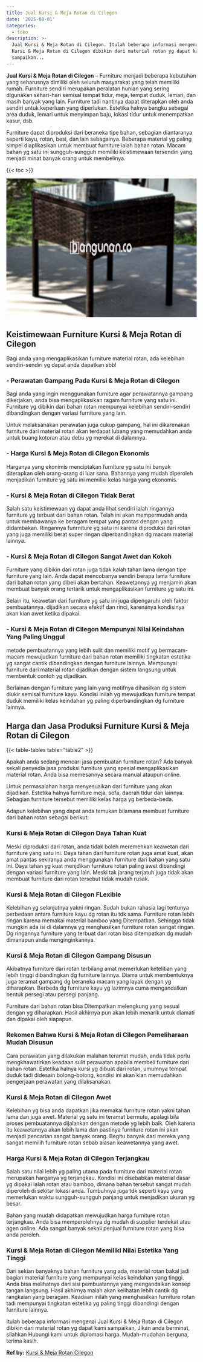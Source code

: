 ```yaml
---
title: Jual Kursi & Meja Rotan di Cilegon
date: '2025-08-01'
categories:
  - toko
description: >-
  Jual Kursi & Meja Rotan di Cilegon. Itulah beberapa informasi mengenai Jual
  Kursi & Meja Rotan di Cilegon dibikin dari material rotan yg dapat kami
  sampaikan...
---
```


**Jual Kursi & Meja Rotan di Cilegon** – Furniture menjadi beberapa kebutuhan yang seharusnya dimiliki oleh seluruh masyarakat yang telah memiliki rumah. Furniture sendiri merupakan peralatan hunian yang sering digunakan sehari-hari semisal tempat tidur, meja, tempat duduk, lemari, dan masih banyak yang lain. Furniture tadi nantinya dapat diterapkan oleh anda sendiri untuk keperluan yang diperlukan. Estetika halnya bangku sebagai area duduk, lemari untuk menyimpan baju, lokasi tidur untuk menempatkan kasur, dsb.

Furniture dapat diproduksi dari beraneka tipe bahan, sebagian diantaranya seperti kayu, rotan, besi, dan lain sebagainya. Beberapa material yg paling simpel diaplikasikan untuk membuat furniture ialah bahan rotan. Macam bahan yg satu ini sungguh-sungguh memiliki keistimewaan tersendiri yang menjadi minat banyak orang untuk membelinya.

{{< toc >}}

![Jual Kursi & Meja Rotan di Cilegon](/images/kursi-meja-rotan-murah04.png)

## Keistimewaan Furniture Kursi & Meja Rotan di Cilegon

Bagi anda yang mengaplikasikan furniture material rotan, ada kelebihan sendiri-sendiri yg dapat anda dapatkan sbb!

### \- Perawatan Gampang Pada Kursi & Meja Rotan di Cilegon

Bagi anda yang ingin menggunakan furniture agar perawatannya gampang dikerjakan, anda bisa mengaplikasikan ragam furniture yang satu ini. Furniture yg dibikin dari bahan rotan mempunyai kelebihan sendiri-sendiri dibandingkan dengan variasi furniture yang lain.

Untuk melaksanakan perawatan juga cukup gampang, hal ini dikarenakan furniture dari material rotan akan terdapat lubang yang memudahkan anda untuk buang kotoran atau debu yg merekat di dalamnya.

### \- Harga Kursi & Meja Rotan di Cilegon Ekonomis

Harganya yang ekonimis menciptakan furniture yg satu ini banyak diterapkan oleh orang-orang di luar sana. Bahannya yang mudah diperoleh menjadikan furniture yg satu ini memiliki kelas harga yang ekonomis.

### \- Kursi & Meja Rotan di Cilegon Tidak Berat

Salah satu keistimewaan yg dapat anda lihat sendiri ialah ringannya furniture yg terbuat dari bahan rotan. Telah ini akan mempermudah anda untuk membawanya ke beragam tempat yang pantas dengan yang didambakan. Ringannya funrniture yg satu ini karena diproduksi dari rotan yang juga memiliki berat super ringan diperbandingkan dg macam material lainnya.

### \- Kursi & Meja Rotan di Cilegon Sangat Awet dan Kokoh

Furniture yang dibikin dari rotan juga tidak kalah tahan lama dengan tipe furniture yang lain. Anda dapat mencobanya sendiri berapa lama furniture dari bahan rotan yang dibeli akan bertahan. Keawetannya yg menjamin akan membuat banyak orang tertarik untuk mengaplikasikan furniture yg satu ini.

Selain itu, keawetan dari furniture yg satu ini juga dipengaruhi oleh faktor pembuatannya. dijadikan secara efektif dan rinci, karenanya kondisinya akan kian awet ketika dipakai.

### \- Kursi & Meja Rotan di Cilegon Mempunyai Nilai Keindahan Yang Paling Unggul

metode pembuatannya yang lebih sulit dan memiliki motif yg bermacam-macam mewujudkan furniture dari bahan rotan memiliki tingkatan estetika yg sangat cantik dibandingkan dengan furniture lainnya. Mempunyai furniture dari material rotan dijadikan dengan sistem langsung untuk membentuk contoh yg dijadikan.

Berlainan dengan furniture yang lain yang motifnya dihasilkan dg sistem diukir semisal furniture kayu. Kondisi inilah yg mewujudkan furniture tempat duduk memiliki kelas keindahan yg paling diperbandingkan dg furniture lainnya.

## Harga dan Jasa Produksi Furniture Kursi & Meja Rotan di Cilegon

{{< table-tables table="table2" >}}

Apakah anda sedang mencari jasa pembuatan furniture rotan? Ada banyak sekali penyedia jasa produksi furniture yang spesial mengaplikasikan material rotan. Anda bisa memesannya secara manual ataupun online.

Untuk permasalahan harga menyesuaikan dari furniture yang akan dijadikan. Estetika halnya furniture meja, sofa, daerah tidur dan lainnya. Sebagian furniture tersebut memiliki kelas harga yg berbeda-beda.

Adapun kelebihan yang dapat anda temukan bilamana membuat furniture dari bahan rotan sebagai berikut:

### Kursi & Meja Rotan di Cilegon Daya Tahan Kuat

Meski diproduksi dari rotan, anda tidak boleh meremehkan keawetan dari furniture yang satu ini. Daya tahan dari furniture rotan juga amat kuat, akan amat pantas sekiranya anda menggunakan furniture dari bahan yang satu ini. Daya tahan yg kuat menjdikan furniture rotan paling awet dibandingi dengan variasi furniture yang lain. Meski tak jarang terjatuh juga tidak akan membuat furniture dari rotan tersebut tidak mudah rusak.

### Kursi & Meja Rotan di Cilegon FLexible

Kelebihan yg selanjutnya yakni ringan. Sudah bukan rahasia lagi tentunya perbedaan antara furniture kayu dg rotan itu tdk sama. Furniture rotan lebih ringan karena memakai material bamboo yang Ditempatkan. Sehingga tidak mungkin ada isi di dalamnya yg menghasilkan furniture rotan sangat ringan. Dg ringannya furniture yang terbuat dari rotan bisa ditempatkan dg mudah dimanapun anda menginginkannya.

### Kursi & Meja Rotan di Cilegon Gampang Disusun

Akibatnya furniture dari rotan terbilang amat memerlukan ketelitian yang lebih tinggi dibandingkan dg furniture lainnya. Diama untuk membentuknya juga teramat gampang dg beraneka macam yang layak dengan yg diharapkan. Berbeda dg furniture kayu yg lazimnya cuma mengandalkan bentuk persegi atau persegi panjang.

Furniture dari bahan rotan bisa Ditempatkan melengkung yang sesuai dengan yg diharapkan. Hasil akhirnya pun akan lebih menarik untuk diamati dan dipakai oleh siapapun.

### Rekomen Bahwa Kursi & Meja Rotan di Cilegon Pemeliharaan Mudah Disusun

Cara perawatan yang dilakukan malahan teramat mudah, anda tidak perlu mengkhawatirkan keadaan sulit perawatan apabila membeli furniture dari bahan rotan. Estetika halnya kursi yg dibuat dari rotan, umumnya tempat duduk tadi didesain bolong-bolong, kondisi ini akan kian memudahkan pengerjaan perawatan yang dilaksanakan.

### Kursi & Meja Rotan di Cilegon Awet

Kelebihan yg bisa anda dapatkan jika memakai furniture rotan yakni tahan lama dan juga awet. Material yg satu ini teramat bermutu, apalagi bila proses pembuatannya dijalankan dengan metode yg lebih baik. Oleh karena itu keawetannya akan lebih lama dan pastinya furniture rotan ini akan menjadi pencarian sangat banyak orang. Begitu banyak dari mereka yang sangat memilih furniture rotan sebab alasan keawetannya yang awet.

### Harga Kursi & Meja Rotan di Cilegon Terjangkau

Salah satu nilai lebih yg paling utama pada furniture dari material rotan merupakan harganya yg terjangkau. Kondisi ini disebabkan material dasar yg dipakai ialah rotan atau bamboo, dimana bahan tersebut sangat mudah diperoleh di sekitar lokasi anda. Tumbuhnya juga tdk seperti kayu yang memerlukan waktu sungguh-sungguh panjang untuk menjadikan ukuran yg besar.

Bahan yang mudah didapatkan mewujudkan harga furniture rotan terjangkau. Anda bisa memperolehnya dg mudah di supplier terdekat atau agen online. Ada sangat banyak sekali penjual furniture rotan yang bisa anda peroleh.

### Kursi & Meja Rotan di Cilegon Memiliki Nilai Estetika Yang Tinggi

Dari sekian banyaknya bahan furniture yang ada, material rotan bakal jadi bagian material furniture yang mempunyai kelas keindahan yang tinggi. Anda bisa melihatnya dari sisi pembuatannya yang mengandalkan konsep tangan langsung. Hasil akhirnya malah akan kelihatan lebih cantik dg rangkaian yang beragam. Keadaan inilah yang menghasilkan furniture rotan tadi mempunyai tingkatan estetika yg paling tinggi dibandingi dengan furniture lainnya.

Itulah beberapa informasi mengenai Jual Kursi & Meja Rotan di Cilegon dibikin dari material rotan yg dapat kami sampaikan, Jikan anda berminat, silahkan Hubungi kami untuk diplomasi harga. Mudah-mudahan berguna, terima kasih.

**Ref by:** [Kursi & Meja Rotan Cilegon](https://id.wikipedia.org/wiki/Kursi)
